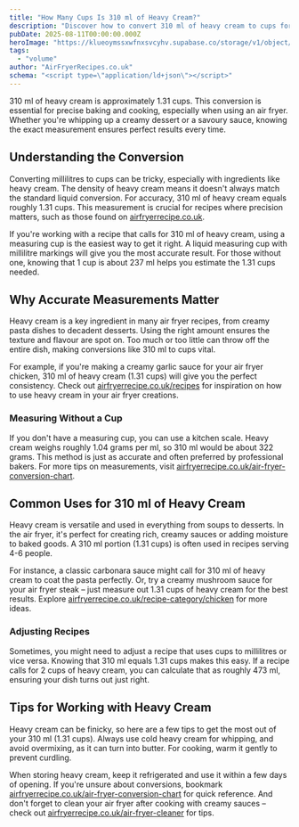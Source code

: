 ```yaml
---
title: "How Many Cups Is 310 ml of Heavy Cream?"
description: "Discover how to convert 310 ml of heavy cream to cups for precise baking and cooking. Perfect for air fryer recipes and more!"
pubDate: 2025-08-11T00:00:00.000Z
heroImage: "https://klueoymssxwfnxsvcyhv.supabase.co/storage/v1/object/public/md/how-many-cups-is-310-ml-of-heavy-cream-19e7d907.webp"
tags:
  - "volume"
author: "AirFryerRecipes.co.uk"
schema: "<script type=\"application/ld+json\"></script>"
---
```


<p>310 ml of heavy cream is approximately 1.31 cups. This conversion is essential for precise baking and cooking, especially when using an air fryer. Whether you're whipping up a creamy dessert or a savoury sauce, knowing the exact measurement ensures perfect results every time.</p>

<h2>Understanding the Conversion</h2>
<p>Converting millilitres to cups can be tricky, especially with ingredients like heavy cream. The density of heavy cream means it doesn't always match the standard liquid conversion. For accuracy, 310 ml of heavy cream equals roughly 1.31 cups. This measurement is crucial for recipes where precision matters, such as those found on <a href=https://www.airfryerrecipe.co.uk/>airfryerrecipe.co.uk</a>.</p>
<p>If you're working with a recipe that calls for 310 ml of heavy cream, using a measuring cup is the easiest way to get it right. A liquid measuring cup with millilitre markings will give you the most accurate result. For those without one, knowing that 1 cup is about 237 ml helps you estimate the 1.31 cups needed.</p>

<h2>Why Accurate Measurements Matter</h2>
<p>Heavy cream is a key ingredient in many air fryer recipes, from creamy pasta dishes to decadent desserts. Using the right amount ensures the texture and flavour are spot on. Too much or too little can throw off the entire dish, making conversions like 310 ml to cups vital.</p>
<p>For example, if you're making a creamy garlic sauce for your air fryer chicken, 310 ml of heavy cream (1.31 cups) will give you the perfect consistency. Check out <a href=https://www.airfryerrecipe.co.uk/recipes>airfryerrecipe.co.uk/recipes</a> for inspiration on how to use heavy cream in your air fryer creations.</p>

<h3>Measuring Without a Cup</h3>
<p>If you don't have a measuring cup, you can use a kitchen scale. Heavy cream weighs roughly 1.04 grams per ml, so 310 ml would be about 322 grams. This method is just as accurate and often preferred by professional bakers. For more tips on measurements, visit <a href=https://www.airfryerrecipe.co.uk/air-fryer-conversion-chart>airfryerrecipe.co.uk/air-fryer-conversion-chart</a>.</p>

<h2>Common Uses for 310 ml of Heavy Cream</h2>
<p>Heavy cream is versatile and used in everything from soups to desserts. In the air fryer, it's perfect for creating rich, creamy sauces or adding moisture to baked goods. A 310 ml portion (1.31 cups) is often used in recipes serving 4-6 people.</p>
<p>For instance, a classic carbonara sauce might call for 310 ml of heavy cream to coat the pasta perfectly. Or, try a creamy mushroom sauce for your air fryer steak – just measure out 1.31 cups of heavy cream for the best results. Explore <a href=https://www.airfryerrecipe.co.uk/recipe-category/chicken>airfryerrecipe.co.uk/recipe-category/chicken</a> for more ideas.</p>

<h3>Adjusting Recipes</h3>
<p>Sometimes, you might need to adjust a recipe that uses cups to millilitres or vice versa. Knowing that 310 ml equals 1.31 cups makes this easy. If a recipe calls for 2 cups of heavy cream, you can calculate that as roughly 473 ml, ensuring your dish turns out just right.</p>

<h2>Tips for Working with Heavy Cream</h2>
<p>Heavy cream can be finicky, so here are a few tips to get the most out of your 310 ml (1.31 cups). Always use cold heavy cream for whipping, and avoid overmixing, as it can turn into butter. For cooking, warm it gently to prevent curdling.</p>
<p>When storing heavy cream, keep it refrigerated and use it within a few days of opening. If you're unsure about conversions, bookmark <a href=https://www.airfryerrecipe.co.uk/air-fryer-conversion-chart>airfryerrecipe.co.uk/air-fryer-conversion-chart</a> for quick reference. And don't forget to clean your air fryer after cooking with creamy sauces – check out <a href=https://www.airfryerrecipe.co.uk/air-fryer-cleaner>airfryerrecipe.co.uk/air-fryer-cleaner</a> for tips.</p>